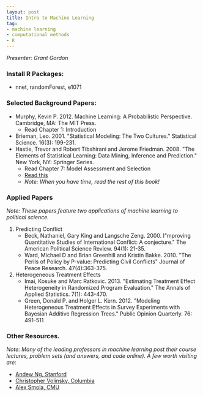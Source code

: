 ```yaml
---
layout: post
title: Intro to Machine Learning
tag:
- machine learning
- computational methods
- R
---
```


*Presenter: Grant Gordon*

### Install R Packages:

- nnet, randomForest, e1071

### Selected Background Papers:

- Murphy, Kevin P. 2012. Machine Learning: A Probabilistic Perspective. Cambridge, MA: The MIT Press.
    - Read Chapter 1: Introduction
- Brieman, Leo. 2001. "Statistical Modeling: The Two Cultures." Statistical Science. 16(3): 199-231.
- Hastie, Trevor and Robert Tibshirani and Jerome Friedman. 2008. "The Elements of Statistical Learning: Data Mining, Inference and Prediction." New York, NY: Springer Series.
    - Read Chapter 7: Model Assessment and Selection
    - [Read this](http://www.stanford.edu/~hastie/local.ftp/Springer/OLD/ESLII_print4.pdf)
    - *Note: When you have time, read the rest of this book!*

### Applied Papers

*Note: These papers feature two applications of machine learning to political science.*

1. Predicting Conflict
    - Beck, Nathaniel, Gary King and Langsche Zeng.  2000. I"mproving Quantitative Studies of International Conflict: A conjecture." The American Political Science Review. 94(1): 21-35.
    - Ward, Michael D and Brian Greenhill and Kristin Bakke. 2010. "The Perils of Policy by P-value: Predicting Civil Conflicts" Journal of Peace Research.  47(4):363-375.
2. Heterogeneous Treatment Effects
    - Imai, Kosuke and Marc Ratkovic. 2013. "Estimating Treatment Effect Heterogeneity in Randomized Program Evaluation." The Annals of Applied Statistics. 7(1): 443-470.
    - Green, Donald P. and Holger L. Kern. 2012. "Modeling Heterogeneous Treatment Effects in Survey Experiments with Bayesian Additive Regression Trees." Public Opinion Quarterly. 76: 491-511

### Other Resources.

*Note: Many of the leading professors in machine learning post their course lectures, problem sets (and answers, and code online). A few worth visiting are:*

- [Andew Ng, Stanford](http://cs229.stanford.edu/materials.html)
- [Christopher Volinsky, Columbia](http://www2.research.att.com/~volinsky/DataMining/Columbia2011/Columbia2011.html)
- [Alex Smola, CMU](http://alex.smola.org/teaching/cmu2013-10-701/syllabus.html)